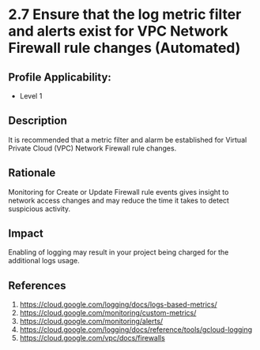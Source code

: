 # 2.7 Ensure that the log metric filter and alerts exist for VPC Network Firewall rule changes (Automated)

## Profile Applicability:

- Level 1

## Description

It is recommended that a metric filter and alarm be established for Virtual Private Cloud (VPC) Network Firewall rule changes.

## Rationale

Monitoring for Create or Update Firewall rule events gives insight to network access changes and may reduce the time it takes to detect suspicious activity.

## Impact

Enabling of logging may result in your project being charged for the additional logs usage.

## References

1. https://cloud.google.com/logging/docs/logs-based-metrics/
2. https://cloud.google.com/monitoring/custom-metrics/
3. https://cloud.google.com/monitoring/alerts/
4. https://cloud.google.com/logging/docs/reference/tools/gcloud-logging
5. https://cloud.google.com/vpc/docs/firewalls
